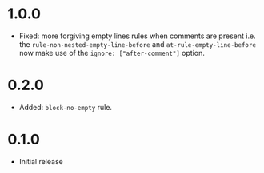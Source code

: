 # 1.0.0

* Fixed: more forgiving empty lines rules when comments are present i.e. the `rule-non-nested-empty-line-before` and `at-rule-empty-line-before` now make use of the `ignore: ["after-comment"]` option.

# 0.2.0

* Added: `block-no-empty` rule.

# 0.1.0

* Initial release
